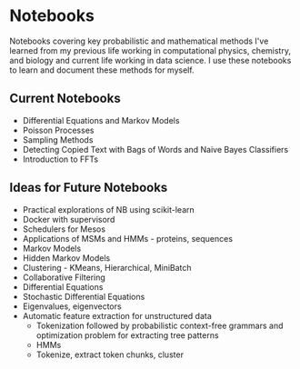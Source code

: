 Notebooks
=========

Notebooks covering key probabilistic and mathematical methods I've learned from my previous life working in computational physics, chemistry, and biology and current life working in data science.  I use these notebooks to learn and document these methods for myself.

Current Notebooks
-----------------

* Differential Equations and Markov Models
* Poisson Processes
* Sampling Methods
* Detecting Copied Text with Bags of Words and Naive Bayes Classifiers
* Introduction to FFTs

Ideas for Future Notebooks
--------------------------

* Practical explorations of NB using scikit-learn
* Docker with supervisord
* Schedulers for Mesos
* Applications of MSMs and HMMs - proteins, sequences
* Markov Models
* Hidden Markov Models
* Clustering - KMeans, Hierarchical, MiniBatch
* Collaborative Filtering
* Differential Equations
* Stochastic Differential Equations
* Eigenvalues, eigenvectors
* Automatic feature extraction for unstructured data
    * Tokenization followed by probabilistic context-free grammars and optimization problem for extracting tree patterns
    * HMMs
    * Tokenize, extract token chunks, cluster 
